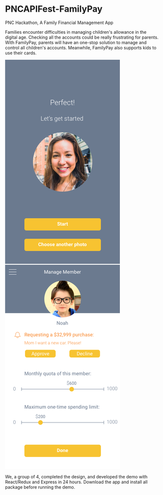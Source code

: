 # PNCAPIFest-FamilyPay
PNC Hackathon, A Family Financial Management App

Families encounter difficulties in managing children's allowance in the digital age. Checking all the accounts could be really frustrating for parents. With FamilyPay, parents will have an one-stop solution to manage and control all children's accounts. Meanwhile, FamilyPay also supports kids to use their cards.

![Alt text](FaceRecogPhotoConfirm.png?raw=true "Title")
![Alt text](FaceRecogManageKid.png?raw=true "Title")

We, a group of 4, completed the design, and developed the demo with React/Redux and Express in 24 hours. Download the app and install all package before running the demo.
